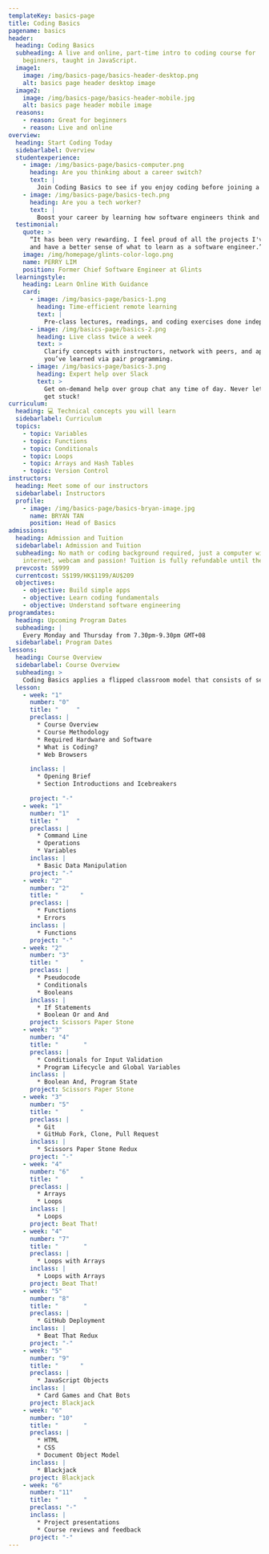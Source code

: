 ```yaml
---
templateKey: basics-page
title: Coding Basics
pagename: basics
header:
  heading: Coding Basics
  subheading: A live and online, part-time intro to coding course for
    beginners, taught in JavaScript.
  image1:
    image: /img/basics-page/basics-header-desktop.png
    alt: basics page header desktop image
  image2:
    image: /img/basics-page/basics-header-mobile.jpg
    alt: basics page header mobile image
  reasons:
    - reason: Great for beginners
    - reason: Live and online
overview:
  heading: Start Coding Today
  sidebarlabel: Overview
  studentexperience:
    - image: /img/basics-page/basics-computer.png
      heading: Are you thinking about a career switch?
      text: |
        Join Coding Basics to see if you enjoy coding before joining a bootcamp.
    - image: /img/basics-page/basics-tech.png
      heading: Are you a tech worker?
      text: |
        Boost your career by learning how software engineers think and work.
  testimonial:
    quote: >
      “It has been very rewarding. I feel proud of all the projects I've done
      and have a better sense of what to learn as a software engineer.”
    image: /img/homepage/glints-color-logo.png
    name: PERRY LIM
    position: Former Chief Software Engineer at Glints
  learningstyle:
    heading: Learn Online With Guidance
    card:
      - image: /img/basics-page/basics-1.png
        heading: Time-efficient remote learning
        text: |
          Pre-class lectures, readings, and coding exercises done independently.
      - image: /img/basics-page/basics-2.png
        heading: Live class twice a week
        text: >
          Clarify concepts with instructors, network with peers, and apply what
          you’ve learned via pair programming.
      - image: /img/basics-page/basics-3.png
        heading: Expert help over Slack
        text: >
          Get on-demand help over group chat any time of day. Never let yourself
          get stuck!
curriculum:
  heading: 💻 Technical concepts you will learn
  sidebarlabel: Curriculum
  topics:
    - topic: Variables
    - topic: Functions
    - topic: Conditionals
    - topic: Loops
    - topic: Arrays and Hash Tables
    - topic: Version Control
instructors:
  heading: Meet some of our instructors
  sidebarlabel: Instructors
  profile:
    - image: /img/basics-page/basics-bryan-image.jpg
      name: BRYAN TAN
      position: Head of Basics
admissions:
  heading: Admission and Tuition
  sidebarlabel: Admission and Tuition
  subheading: No math or coding background required, just a computer with
    internet, webcam and passion! Tuition is fully refundable until the course admissions deadline. Rocket charges an admin fee of S$49 to change batches after the admissions deadline.
  prevcost: S$999
  currentcost: S$199/HK$1199/AU$209
  objectives:
    - objective: Build simple apps
    - objective: Learn coding fundamentals
    - objective: Understand software engineering
programdates:
  heading: Upcoming Program Dates
  subheading: |
    Every Monday and Thursday from 7.30pm-9.30pm GMT+08
  sidebarlabel: Program Dates
lessons:
  heading: Course Overview
  sidebarlabel: Course Overview
  subheading: >
    Coding Basics applies a flipped classroom model that consists of self-learning before class and pair exercises during class. Refer to our [course curriculum](https://basics.rocketacademy.co/) for more information.
  lesson:
    - week: "1"
      number: "0"
      title: "     "
      preclass: |
        * Course Overview
        * Course Methodology
        * Required Hardware and Software
        * What is Coding?
        * Web Browsers

      inclass: |
        * Opening Brief
        * Section Introductions and Icebreakers

      project: "-"
    - week: "1"
      number: "1"
      title: "     "
      preclass: |
        * Command Line
        * Operations
        * Variables
      inclass: |
        * Basic Data Manipulation
      project: "-"
    - week: "2"
      number: "2"
      title: "      "
      preclass: |
        * Functions
        * Errors
      inclass: |
        * Functions
      project: "-"
    - week: "2"
      number: "3"
      title: "      "
      preclass: |
        * Pseudocode
        * Conditionals
        * Booleans
      inclass: |
        * If Statements
        * Boolean Or and And
      project: Scissors Paper Stone
    - week: "3"
      number: "4"
      title: "       "
      preclass: |
        * Conditionals for Input Validation
        * Program Lifecycle and Global Variables
      inclass: |
        * Boolean And, Program State
      project: Scissors Paper Stone
    - week: "3"
      number: "5"
      title: "      "
      preclass: |
        * Git
        * GitHub Fork, Clone, Pull Request
      inclass: |
        * Scissors Paper Stone Redux
      project: "-"
    - week: "4"
      number: "6"
      title: "      "
      preclass: |
        * Arrays
        * Loops
      inclass: |
        * Loops
      project: Beat That!
    - week: "4"
      number: "7"
      title: "       "
      preclass: |
        * Loops with Arrays
      inclass: |
        * Loops with Arrays
      project: Beat That!
    - week: "5"
      number: "8"
      title: "       "
      preclass: |
        * GitHub Deployment
      inclass: |
        * Beat That Redux
      project: "-"
    - week: "5"
      number: "9"
      title: "      "
      preclass: |
        * JavaScript Objects
      inclass: |
        * Card Games and Chat Bots
      project: Blackjack
    - week: "6"
      number: "10"
      title: "       "
      preclass: |
        * HTML
        * CSS
        * Document Object Model
      inclass: |
        * Blackjack
      project: Blackjack
    - week: "6"
      number: "11"
      title: "       "
      preclass: "-"
      inclass: |
        * Project presentations
        * Course reviews and feedback
      project: "-"
---
```


